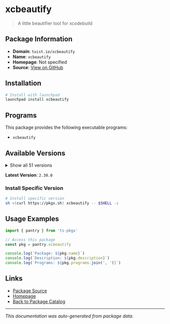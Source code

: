 # xcbeautify

> A little beautifier tool for xcodebuild

## Package Information

- **Domain**: `tuist.io/xcbeautify`
- **Name**: `xcbeautify`
- **Homepage**: Not specified
- **Source**: [View on GitHub](https://github.com/pkgxdev/pantry/tree/main/projects/tuist.io/xcbeautify/package.yml)

## Installation

```bash
# Install with launchpad
launchpad install xcbeautify
```

## Programs

This package provides the following executable programs:

- `xcbeautify`

## Available Versions

<details>
<summary>Show all 51 versions</summary>

- `2.30.0`, `2.29.0`, `2.28.0`, `2.27.0`, `2.26.0`
- `2.25.1`, `2.25.0`, `2.24.0`, `2.23.0`, `2.22.0`
- `2.21.0`, `2.20.0`, `2.19.0`, `2.18.0`, `2.17.0`
- `2.16.1`, `2.16.0`, `2.15.0`, `2.14.1`, `2.14.0`
- `2.13.0`, `2.12.0`, `2.11.0`, `2.10.1`, `2.10.0`
- `2.9.0`, `2.7.0`, `2.5.0`, `2.4.1`, `2.4.0`
- `2.3.1`, `2.3.0`, `2.2.0`, `2.1.1`, `2.1.0`
- `2.0.1`, `2.0.0`, `1.7.0`, `1.6.0`, `1.5.0`
- `1.4.0`, `1.3.1`, `1.3.0`, `1.2.0`, `1.1.1`
- `1.1.0`, `1.0.1`, `1.0.0`, `0.21.1`, `0.21.0`
- `0.20.0`

</details>

**Latest Version**: `2.30.0`

### Install Specific Version

```bash
# Install specific version
sh <(curl https://pkgx.sh) xcbeautify -- $SHELL -i
```

## Usage Examples

```typescript
import { pantry } from 'ts-pkgx'

// Access this package
const pkg = pantry.xcbeautify

console.log(`Package: ${pkg.name}`)
console.log(`Description: ${pkg.description}`)
console.log(`Programs: ${pkg.programs.join(', ')}`)
```

## Links

- [Package Source](https://github.com/pkgxdev/pantry/tree/main/projects/tuist.io/xcbeautify/package.yml)
- [Homepage](#)
- [Back to Package Catalog](../../../package-catalog.md)

---

*This documentation was auto-generated from package data.*
